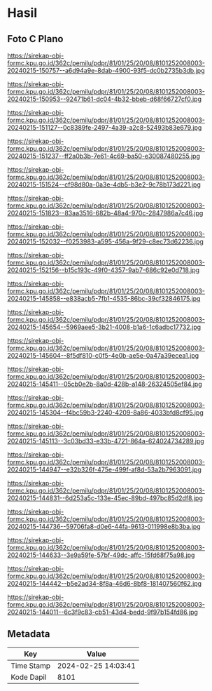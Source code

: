 # Hasil

## Foto C Plano

https://sirekap-obj-formc.kpu.go.id/362c/pemilu/pdpr/81/01/25/20/08/8101252008003-20240215-150757--a6d94a9e-8dab-4900-93f5-dc0b2735b3db.jpg

https://sirekap-obj-formc.kpu.go.id/362c/pemilu/pdpr/81/01/25/20/08/8101252008003-20240215-150953--92471b61-dc04-4b32-bbeb-d68f66727cf0.jpg

https://sirekap-obj-formc.kpu.go.id/362c/pemilu/pdpr/81/01/25/20/08/8101252008003-20240215-151127--0c8389fe-2497-4a39-a2c8-52493b83e679.jpg

https://sirekap-obj-formc.kpu.go.id/362c/pemilu/pdpr/81/01/25/20/08/8101252008003-20240215-151237--ff2a0b3b-7e61-4c69-ba50-e30087480255.jpg

https://sirekap-obj-formc.kpu.go.id/362c/pemilu/pdpr/81/01/25/20/08/8101252008003-20240215-151524--cf98d80a-0a3e-4db5-b3e2-9c78b173d221.jpg

https://sirekap-obj-formc.kpu.go.id/362c/pemilu/pdpr/81/01/25/20/08/8101252008003-20240215-151823--83aa3516-682b-48a4-970c-2847986a7c46.jpg

https://sirekap-obj-formc.kpu.go.id/362c/pemilu/pdpr/81/01/25/20/08/8101252008003-20240215-152032--f0253983-a595-456a-9f29-c8ec73d62236.jpg

https://sirekap-obj-formc.kpu.go.id/362c/pemilu/pdpr/81/01/25/20/08/8101252008003-20240215-152156--b15c193c-49f0-4357-9ab7-686c92e0d718.jpg

https://sirekap-obj-formc.kpu.go.id/362c/pemilu/pdpr/81/01/25/20/08/8101252008003-20240215-145858--e838acb5-7fb1-4535-86bc-39cf32846175.jpg

https://sirekap-obj-formc.kpu.go.id/362c/pemilu/pdpr/81/01/25/20/08/8101252008003-20240215-145654--5969aee5-3b21-4008-b1a6-1c6adbc17732.jpg

https://sirekap-obj-formc.kpu.go.id/362c/pemilu/pdpr/81/01/25/20/08/8101252008003-20240215-145604--8f5df810-c0f5-4e0b-ae5e-0a47a39ecea1.jpg

https://sirekap-obj-formc.kpu.go.id/362c/pemilu/pdpr/81/01/25/20/08/8101252008003-20240215-145411--05cb0e2b-8a0d-428b-a148-26324505ef84.jpg

https://sirekap-obj-formc.kpu.go.id/362c/pemilu/pdpr/81/01/25/20/08/8101252008003-20240215-145304--f4bc59b3-2240-4209-8a86-4033bfd8cf95.jpg

https://sirekap-obj-formc.kpu.go.id/362c/pemilu/pdpr/81/01/25/20/08/8101252008003-20240215-145113--3c03bd33-e33b-4721-864a-624024734289.jpg

https://sirekap-obj-formc.kpu.go.id/362c/pemilu/pdpr/81/01/25/20/08/8101252008003-20240215-144947--e32b326f-475e-499f-af8d-53a2b7963091.jpg

https://sirekap-obj-formc.kpu.go.id/362c/pemilu/pdpr/81/01/25/20/08/8101252008003-20240215-144831--6d253a5c-133e-45ec-89bd-497bc85d2df8.jpg

https://sirekap-obj-formc.kpu.go.id/362c/pemilu/pdpr/81/01/25/20/08/8101252008003-20240215-144736--59706fa8-d0e6-44fa-9613-011998e8b3ba.jpg

https://sirekap-obj-formc.kpu.go.id/362c/pemilu/pdpr/81/01/25/20/08/8101252008003-20240215-144633--3e9a59fe-57bf-49dc-affc-15fd68f75a98.jpg

https://sirekap-obj-formc.kpu.go.id/362c/pemilu/pdpr/81/01/25/20/08/8101252008003-20240215-144442--b5e2ad34-8f8a-46d6-8bf8-181407560f62.jpg

https://sirekap-obj-formc.kpu.go.id/362c/pemilu/pdpr/81/01/25/20/08/8101252008003-20240215-144011--6c3f9c83-cb51-43d4-bedd-9f97b154fd86.jpg


## Metadata

| Key        | Value               |
| ---------- | ------------------- |
| Time Stamp | 2024-02-25 14:03:41 |
| Kode Dapil | 8101                |



